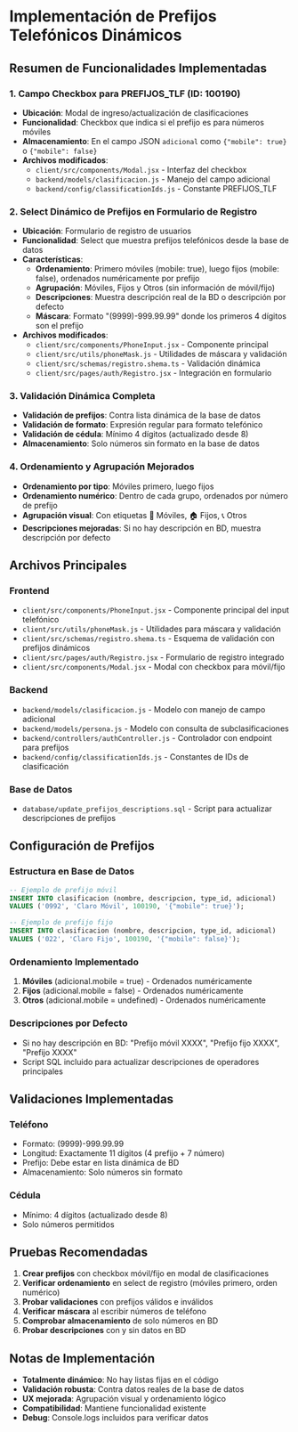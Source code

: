 # Implementación de Prefijos Telefónicos Dinámicos

## Resumen de Funcionalidades Implementadas

### 1. Campo Checkbox para PREFIJOS_TLF (ID: 100190)
- **Ubicación**: Modal de ingreso/actualización de clasificaciones
- **Funcionalidad**: Checkbox que indica si el prefijo es para números móviles
- **Almacenamiento**: En el campo JSON `adicional` como `{"mobile": true}` o `{"mobile": false}`
- **Archivos modificados**:
  - `client/src/components/Modal.jsx` - Interfaz del checkbox
  - `backend/models/clasificacion.js` - Manejo del campo adicional
  - `backend/config/classificationIds.js` - Constante PREFIJOS_TLF

### 2. Select Dinámico de Prefijos en Formulario de Registro
- **Ubicación**: Formulario de registro de usuarios
- **Funcionalidad**: Select que muestra prefijos telefónicos desde la base de datos
- **Características**:
  - **Ordenamiento**: Primero móviles (mobile: true), luego fijos (mobile: false), ordenados numéricamente por prefijo
  - **Agrupación**: Móviles, Fijos y Otros (sin información de móvil/fijo)
  - **Descripciones**: Muestra descripción real de la BD o descripción por defecto
  - **Máscara**: Formato "(9999)-999.99.99" donde los primeros 4 dígitos son el prefijo
- **Archivos modificados**:
  - `client/src/components/PhoneInput.jsx` - Componente principal
  - `client/src/utils/phoneMask.js` - Utilidades de máscara y validación
  - `client/src/schemas/registro.shema.ts` - Validación dinámica
  - `client/src/pages/auth/Registro.jsx` - Integración en formulario

### 3. Validación Dinámica Completa
- **Validación de prefijos**: Contra lista dinámica de la base de datos
- **Validación de formato**: Expresión regular para formato telefónico
- **Validación de cédula**: Mínimo 4 dígitos (actualizado desde 8)
- **Almacenamiento**: Solo números sin formato en la base de datos

### 4. Ordenamiento y Agrupación Mejorados
- **Ordenamiento por tipo**: Móviles primero, luego fijos
- **Ordenamiento numérico**: Dentro de cada grupo, ordenados por número de prefijo
- **Agrupación visual**: Con etiquetas 📱 Móviles, 🏠 Fijos, 📞 Otros
- **Descripciones mejoradas**: Si no hay descripción en BD, muestra descripción por defecto

## Archivos Principales

### Frontend
- `client/src/components/PhoneInput.jsx` - Componente principal del input telefónico
- `client/src/utils/phoneMask.js` - Utilidades para máscara y validación
- `client/src/schemas/registro.shema.ts` - Esquema de validación con prefijos dinámicos
- `client/src/pages/auth/Registro.jsx` - Formulario de registro integrado
- `client/src/components/Modal.jsx` - Modal con checkbox para móvil/fijo

### Backend
- `backend/models/clasificacion.js` - Modelo con manejo de campo adicional
- `backend/models/persona.js` - Modelo con consulta de subclasificaciones
- `backend/controllers/authController.js` - Controlador con endpoint para prefijos
- `backend/config/classificationIds.js` - Constantes de IDs de clasificación

### Base de Datos
- `database/update_prefijos_descriptions.sql` - Script para actualizar descripciones de prefijos

## Configuración de Prefijos

### Estructura en Base de Datos
```sql
-- Ejemplo de prefijo móvil
INSERT INTO clasificacion (nombre, descripcion, type_id, adicional) 
VALUES ('0992', 'Claro Móvil', 100190, '{"mobile": true}');

-- Ejemplo de prefijo fijo
INSERT INTO clasificacion (nombre, descripcion, type_id, adicional) 
VALUES ('022', 'Claro Fijo', 100190, '{"mobile": false}');
```

### Ordenamiento Implementado
1. **Móviles** (adicional.mobile = true) - Ordenados numéricamente
2. **Fijos** (adicional.mobile = false) - Ordenados numéricamente  
3. **Otros** (adicional.mobile = undefined) - Ordenados numéricamente

### Descripciones por Defecto
- Si no hay descripción en BD: "Prefijo móvil XXXX", "Prefijo fijo XXXX", "Prefijo XXXX"
- Script SQL incluido para actualizar descripciones de operadores principales

## Validaciones Implementadas

### Teléfono
- Formato: (9999)-999.99.99
- Longitud: Exactamente 11 dígitos (4 prefijo + 7 número)
- Prefijo: Debe estar en lista dinámica de BD
- Almacenamiento: Solo números sin formato

### Cédula
- Mínimo: 4 dígitos (actualizado desde 8)
- Solo números permitidos

## Pruebas Recomendadas

1. **Crear prefijos** con checkbox móvil/fijo en modal de clasificaciones
2. **Verificar ordenamiento** en select de registro (móviles primero, orden numérico)
3. **Probar validaciones** con prefijos válidos e inválidos
4. **Verificar máscara** al escribir números de teléfono
5. **Comprobar almacenamiento** de solo números en BD
6. **Probar descripciones** con y sin datos en BD

## Notas de Implementación

- **Totalmente dinámico**: No hay listas fijas en el código
- **Validación robusta**: Contra datos reales de la base de datos
- **UX mejorada**: Agrupación visual y ordenamiento lógico
- **Compatibilidad**: Mantiene funcionalidad existente
- **Debug**: Console.logs incluidos para verificar datos 